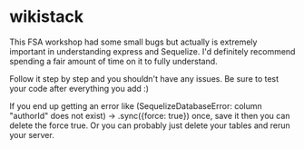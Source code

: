 # wikistack

This FSA workshop had some small bugs but actually is extremely important in understanding express and Sequelize.
I'd definitely recommend spending a fair amount of time on it to fully understand.

Follow it step by step and you shouldn't have any issues.  Be sure to test your code after everything you add :)

If you end up getting an error like (SequelizeDatabaseError: column "authorId" does not exist) -> .sync({force: true}) once, 
save it then you can delete the force true.  Or you can probably just delete your tables and rerun your server.
